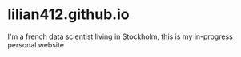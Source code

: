 # lilian412.github.io
I'm a french data scientist living in Stockholm, this is my in-progress personal website 
